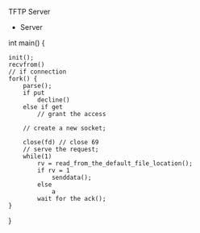 TFTP Server


- Server

int main() {

	init();
	recvfrom()
	// if connection
	fork() {
		parse();
		if put
			decline()
		else if get
			// grant the access

		// create a new socket;

		close(fd) // close 69
		// serve the request;
		while(1)
			rv = read_from_the_default_file_location();
			if rv = 1
				senddata();
			else
				a
			wait for the ack();
	}
}